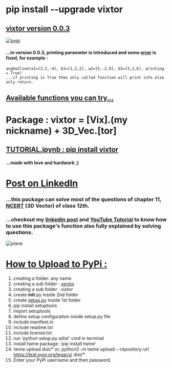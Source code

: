 # pip install --upgrade vixtor

## [vixtor version 0.0.3](https://github.com/imvickykumar999/vixtor/tree/master/vector%20version%200.0.3/vixtor/threeDvector.py)

[![pypi](https://raw.githubusercontent.com/imvickykumar999/vixtor/master/screenshot%20vixtor%20version%200.0.3.png)](https://pypi.org/project/vixtor/)

#### ...in version 0.0.3, printing parameter is introduced and some [error](https://github.com/imvickykumar999/vixtor/blob/master/vector%20version%200.0.3/vixtor/threeDvector.py#L100) is fixed, for example : 
    angbw2line(a1=[3,2,-4], b1=[1,2,2], a2=[5,-2,0], b2=[3,2,6], printing = True)
    ...if printing is True then only called function will print info else only return.

## [Available functions you can try...](https://github.com/imvickykumar999/vixtor/blob/master/vector/vixtor/__init__.py)

# Package : vixtor = [Vix].(my nickname) + 3D_Vec.[tor]

## [TUTORIAL.ipynb : pip install vixtor](https://github.com/imvickykumar999/vixtor/blob/master/pip%20install%20vixtor%20version%200.0.2.ipynb)

#### ...made with love and hardwork ;)

# [Post on LinkedIn](https://www.linkedin.com/feed/update/urn:li:activity:6715639149992394752/)

### ...this package can solve most of the questions of chapter 11, [NCERT](https://github.com/imvickykumar999/vixtor/blob/master/NCERT-Books-for-class%2012-Maths-Chapter%2011.pdf) (3D Vector) of class 12th.

### ...checkout my [linkedin post](https://www.linkedin.com/feed/update/urn:li:activity:6715639149992394752/) and [YouTube Tutorial](https://www.youtube.com/watch?v=eeZB80pLPP8) to know how to use this package's function also fully explained by solving questions.

![plane](https://raw.githubusercontent.com/imvickykumar999/vixtor/master/vixtor.png)

# [How to Upload to PyPi :](https://github.com/fhamborg/news-please/wiki/PyPI---How-to-upload-a-new-version)

1. creating a folder: any name
2. creating a sub folder : [vector](https://github.com/imvickykumar999/vixtor/tree/master/vector%20version%200.0.2)
3. creating a sub folder : vixtor
4. create __init__.py inside 2nd folder
5. create [setup.py](https://github.com/imvickykumar999/vixtor/blob/master/vector%20version%200.0.2/setup.py) inside 1st folder
6. pip install setuptools
7. import setuptools
8. define setup configuration inside setup.py file
9. include manifest.in
10. include readme.txt
11. include license.txt
13. run 'python setup.py sdist' cmd in terminal
14. install twine package :'pip install twine'
15. twine upload dist/*
or, python3 -m twine upload --repository-url https://test.pypi.org/legacy/ dist/*
16. Enter your PyPi username and then password.


<!DOCTYPE html>
<html lang="en" dir="ltr">
  <head>
    <meta charset="utf-8">
    <title></title>
  </head>
  <body>
    <script
      src="https://gist.github.com/imvickykumar999/2b165b2193f2fb0b5719976c86664d01.js">
    </script>
  </body>
</html>
